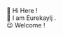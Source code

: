  👋 Hi Here !\
 🤔 I am Eurekaylj .\
 😉 Welcome !
<!---
eurekaylj/eurekaylj is a ✨ special ✨ repository because its `README.md` (this file) appears on your GitHub profile.
You can click the Preview link to take a look at your changes.
--->
